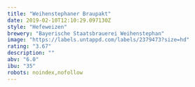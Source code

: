 ```yaml
---
title: "Weihenstephaner Braupakt"
date: 2019-02-10T12:10:29.097130Z
style: "Hefeweizen"
brewery: "Bayerische Staatsbrauerei Weihenstephan"
image: "https://labels.untappd.com/labels/2379473?size=hd"
rating: "3.67"
description: ""
abv: "6.0"
ibu: "35"
robots: noindex,nofollow
---
```

